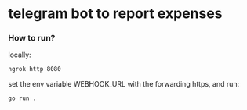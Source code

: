 # telegram bot to report expenses

### How to run?
locally: 
```bash
ngrok http 8080
```
set the env variable WEBHOOK_URL with the forwarding https,
and run:
```bash
go run .
```
